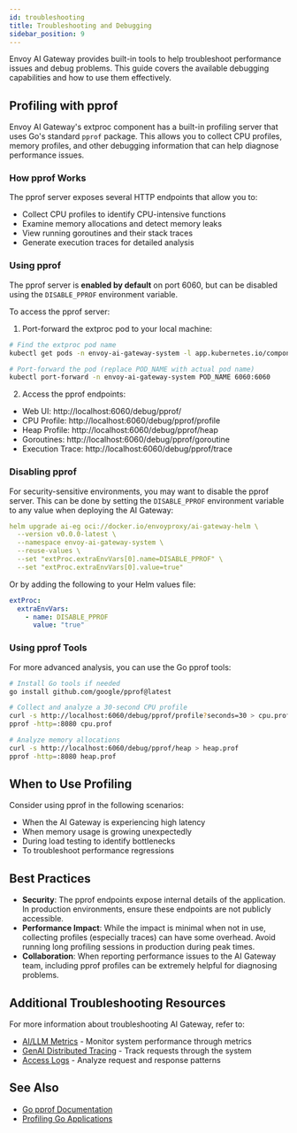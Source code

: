 ```yaml
---
id: troubleshooting
title: Troubleshooting and Debugging
sidebar_position: 9
---
```


Envoy AI Gateway provides built-in tools to help troubleshoot performance issues and debug problems. This guide covers the available debugging capabilities and how to use them effectively.

## Profiling with pprof

Envoy AI Gateway's extproc component has a built-in profiling server that uses Go's standard `pprof` package. This allows you to collect CPU profiles, memory profiles, and other debugging information that can help diagnose performance issues.

### How pprof Works

The pprof server exposes several HTTP endpoints that allow you to:

- Collect CPU profiles to identify CPU-intensive functions
- Examine memory allocations and detect memory leaks
- View running goroutines and their stack traces
- Generate execution traces for detailed analysis

### Using pprof

The pprof server is **enabled by default** on port 6060, but can be disabled using the `DISABLE_PPROF` environment variable.

To access the pprof server:

1. Port-forward the extproc pod to your local machine:

```bash
# Find the extproc pod name
kubectl get pods -n envoy-ai-gateway-system -l app.kubernetes.io/component=ai-gateway-extproc

# Port-forward the pod (replace POD_NAME with actual pod name)
kubectl port-forward -n envoy-ai-gateway-system POD_NAME 6060:6060
```

2. Access the pprof endpoints:

- Web UI: http://localhost:6060/debug/pprof/
- CPU Profile: http://localhost:6060/debug/pprof/profile
- Heap Profile: http://localhost:6060/debug/pprof/heap
- Goroutines: http://localhost:6060/debug/pprof/goroutine
- Execution Trace: http://localhost:6060/debug/pprof/trace

### Disabling pprof

For security-sensitive environments, you may want to disable the pprof server. This can be done by setting the `DISABLE_PPROF` environment variable to any value when deploying the AI Gateway:

```yaml
helm upgrade ai-eg oci://docker.io/envoyproxy/ai-gateway-helm \
  --version v0.0.0-latest \
  --namespace envoy-ai-gateway-system \
  --reuse-values \
  --set "extProc.extraEnvVars[0].name=DISABLE_PPROF" \
  --set "extProc.extraEnvVars[0].value=true"
```

Or by adding the following to your Helm values file:

```yaml
extProc:
  extraEnvVars:
    - name: DISABLE_PPROF
      value: "true"
```

### Using pprof Tools

For more advanced analysis, you can use the Go pprof tools:

```bash
# Install Go tools if needed
go install github.com/google/pprof@latest

# Collect and analyze a 30-second CPU profile
curl -s http://localhost:6060/debug/pprof/profile?seconds=30 > cpu.prof
pprof -http=:8080 cpu.prof

# Analyze memory allocations
curl -s http://localhost:6060/debug/pprof/heap > heap.prof
pprof -http=:8080 heap.prof
```

## When to Use Profiling

Consider using pprof in the following scenarios:

- When the AI Gateway is experiencing high latency
- When memory usage is growing unexpectedly
- During load testing to identify bottlenecks
- To troubleshoot performance regressions

## Best Practices

- **Security**: The pprof endpoints expose internal details of the application. In production environments, ensure these endpoints are not publicly accessible.
- **Performance Impact**: While the impact is minimal when not in use, collecting profiles (especially traces) can have some overhead. Avoid running long profiling sessions in production during peak times.
- **Collaboration**: When reporting performance issues to the AI Gateway team, including pprof profiles can be extremely helpful for diagnosing problems.

## Additional Troubleshooting Resources

For more information about troubleshooting AI Gateway, refer to:

- [AI/LLM Metrics](./metrics.md) - Monitor system performance through metrics
- [GenAI Distributed Tracing](./tracing.md) - Track requests through the system
- [Access Logs](./accesslogs.md) - Analyze request and response patterns

## See Also

- [Go pprof Documentation](https://golang.org/pkg/net/http/pprof/)
- [Profiling Go Applications](https://go.dev/blog/pprof)